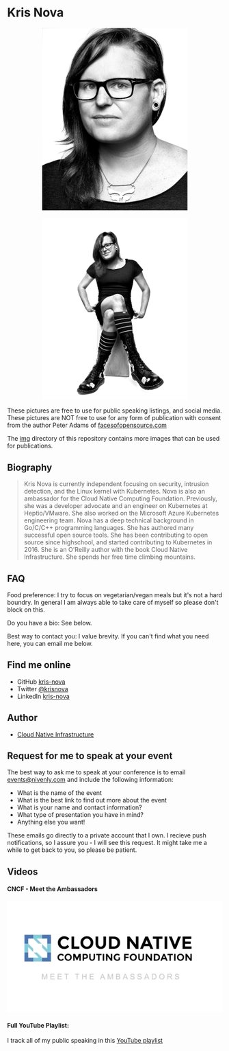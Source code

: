 # Kris Nova


<p align="center"><img src="/img/nova-headshot.jpg" width="340"></p>
<p align="center"><img src="/img/nova-boots.jpg" width="340"></p>

These pictures are free to use for public speaking listings, and social media.
These pictures are NOT free to use for any form of publication with consent from the author Peter Adams of [facesofopensource.com](http://facesofopensource.com/kris-nova/)

The [img](https://github.com/kris-nova/me/tree/master/img) directory of this repository contains more images that can be used for publications.

## Biography 

> Kris Nova is currently independent focusing on security, intrusion detection, and the Linux kernel with Kubernetes. Nova is also an ambassador for the Cloud Native Computing Foundation. Previously, she was a developer advocate and an engineer on Kubernetes at Heptio/VMware. She also worked on the Microsoft Azure Kubernetes engineering team. Nova has a deep technical background in Go/C/C++ programming languages. She has authored many successful open source tools. She has been contributing to open source since highschool, and started contributing to Kubernetes in 2016. She is an O'Reilly author with the book Cloud Native Infrastructure. She spends her free time climbing mountains.

## FAQ

Food preference: I try to focus on vegetarian/vegan meals but it's not a hard boundry. In general I am always able to take care of myself so please don't block on this.

Do you have a bio: See below. 

Best way to contact you: I value brevity. If you can't find what you need here, you can email me below.



## Find me online

 - GitHub [kris-nova](https://github.com/kris-nova) 
 - Twitter [@krisnova](https://twitter.com/krisnova) 
 - LinkedIn [kris-nova](https://linkedin.com/in/kris-nova) 
 
## Author

 - [Cloud Native Infrastructure](http://cnibook.info)

## Request for me to speak at your event

The best way to ask me to speak at your conference is to email events@nivenly.com and include the following information:

 - What is the name of the event
 - What is the best link to find out more about the event
 - What is your name and contact information?
 - What type of presentation you have in mind?
 - Anything else you want!
 
 These emails go directly to a private account that I own. I recieve push notifications, so I assure you - I will see this request. It might take me a while to get back to you, so please be patient. 
 
 


## Videos

#### CNCF - Meet the Ambassadors 

[![IMAGE ALT TEXT HERE](/img/cncf-a.png)](https://www.youtube.com/watch?v=wCTFl4JRoYE)

#### Full YouTube Playlist:

I track all of my public speaking in this [YouTube playlist](https://www.youtube.com/watch?v=k_g1xut9OAY&index=2&t=0s&list=PLovUsT7BXaJwJ0MwRyHar6gNoySQqF3kD)
